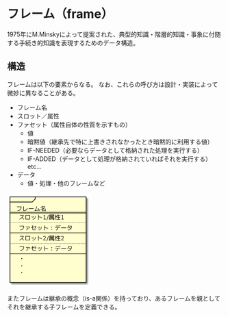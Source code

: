 # フレーム（frame）

1975年にM.Minskyによって提案された、典型的知識・階層的知識・事象に付随する手続き的知識を表現するためのデータ構造。

## 構造

フレームは以下の要素からなる。
なお、これらの呼び方は設計・実装によって微妙に異なることがある。

* フレーム名
* スロット／属性
* ファセット（属性自体の性質を示すもの）
  * 値
  * 暗黙値（継承先で特に上書きされなかったとき暗黙的に利用する値）
  * IF-NEEDED（必要ならデータとして格納された処理を実行する）
  * IF-ADDED（データとして処理が格納されていればそれを実行する）　　etc...
* データ
  * 値・処理・他のフレームなど

![alt text](fig1.png)

またフレームは継承の概念（is-a関係）を持っており、あるフレームを親としてそれを継承する子フレームを定義できる。
